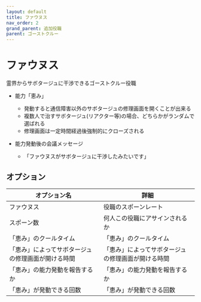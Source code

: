 ```yaml
---
layout: default
title: ファウヌス
nav_order: 2
grand_parent: 追加役職
parent: ゴーストクルー
---
```


# ファウヌス

霊界からサボタージュに干渉できるゴーストクルー役職<br>
- 能力「恵み」
  - 発動すると通信障害以外のサボタージュの修理画面を開くことが出来る
  - 複数人で治すサボタージュ(リアクター等)の場合、どちらかがランダムで選ばれる
  - 修理画面は一定時間経過後強制的にクローズされる

- 能力発動後の会議メッセージ
  - 「ファウヌスがサボタージュに干渉したみたいです」

## オプション

|  オプション名 |  詳細  |
| ---- | ---- |
|  ファウヌス  | 役職のスポーンレート |
|  スポーン数  | 何人この役職にアサインされるか |
|  「恵み」のクールタイム  |  「恵み」のクールタイム  |
|  「恵み」によってサボタージュの修理画面が開ける時間  |  「恵み」によってサボタージュの修理画面が開ける時間  |
|  「恵み」の能力発動を報告するか | 「恵み」の能力発動を報告するか |
|  「恵み」が発動できる回数  |  「恵み」が発動できる回数  |

